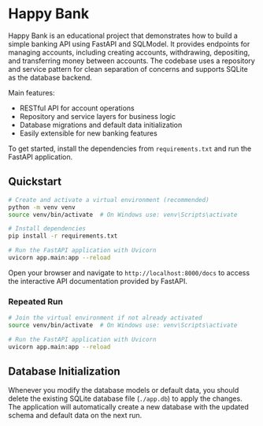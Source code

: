 # Happy Bank

Happy Bank is an educational project that demonstrates how to build a simple banking API using FastAPI and SQLModel. It provides endpoints for managing accounts, including creating accounts, withdrawing, depositing, and transferring money between accounts. The codebase uses a repository and service pattern for clean separation of concerns and supports SQLite as the database backend.

Main features:
- RESTful API for account operations
- Repository and service layers for business logic
- Database migrations and default data initialization
- Easily extensible for new banking features

To get started, install the dependencies from `requirements.txt` and run the FastAPI application.

## Quickstart

```bash
# Create and activate a virtual environment (recommended)
python -m venv venv
source venv/bin/activate  # On Windows use: venv\Scripts\activate

# Install dependencies
pip install -r requirements.txt

# Run the FastAPI application with Uvicorn
uvicorn app.main:app --reload
```

Open your browser and navigate to `http://localhost:8000/docs` to access the interactive API documentation provided by FastAPI.

### Repeated Run

```bash
# Join the virtual environment if not already activated
source venv/bin/activate  # On Windows use: venv\Scripts\activate

# Run the FastAPI application with Uvicorn
uvicorn app.main:app --reload
```

## Database Initialization

Whenever you modify the database models or default data, you should delete the existing SQLite database file (`./app.db`) to apply the changes. The application will automatically create a new database with the updated schema and default data on the next run.
